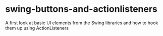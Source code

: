 # swing-buttons-and-actionlisteners
A first look at basic UI elements from the Swing libraries and how to hook them up using ActionListeners 
